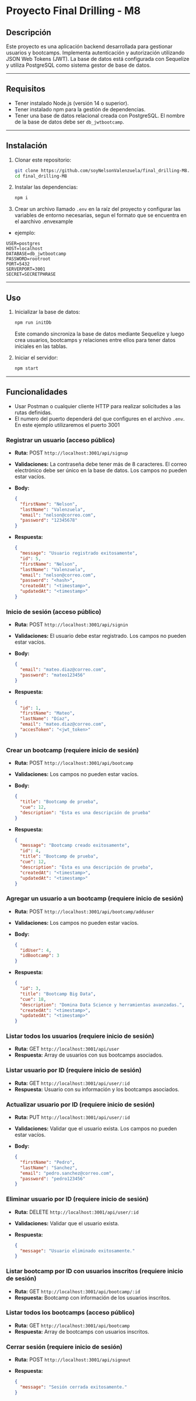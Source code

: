 # Proyecto Final Drilling - M8

## Descripción
Este proyecto es una aplicación backend desarrollada para gestionar usuarios y bootcamps. Implementa autenticación y autorización utilizando JSON Web Tokens (JWT). La base de datos está configurada con Sequelize y utiliza PostgreSQL como sistema gestor de base de datos.

---

## Requisitos
- Tener instalado Node.js (versión 14 o superior).
- Tener instalado npm para la gestión de dependencias.
- Tener una base de datos relacional creada con PostgreSQL. El nombre de la base de datos debe ser `db_jwtbootcamp`.

---

## Instalación

1. Clonar este repositorio:

   ```bash
   git clone https://github.com/soyNelsonValenzuela/final_drilling-M8.git
   cd final_drilling-M8
   ```

2. Instalar las dependencias:

   ```bash
   npm i
   ```

3. Crear un archivo llamado `.env` en la raíz del proyecto y configurar las variables de entorno necesarias, segun el formato que se encuentra en el aarchivo .envexample

- ejemplo:

```
USER=postgres
HOST=localhost
DATABASE=db_jwtbootcamp
PASSWORD=rootroot
PORT=5432
SERVERPORT=3001
SECRET=SECRETPHRASE
```
---

## Uso

1. Inicializar la base de datos:
   
   ```bash
   npm run initDb
   ```

   Este comando sincroniza la base de datos mediante Sequelize y luego crea usuarios, bootcamps y relaciones entre ellos para tener datos iniciales en las tablas.

2. Iniciar el servidor:

   ```bash
   npm start
   ```


---

## Funcionalidades

- Usar Postman o cualquier cliente HTTP para realizar solicitudes a las rutas definidas.
- El numero del puerto dependerá del que configures en el archivo `.env`. En este ejemplo utilizaremos el puerto 3001 

### Registrar un usuario (acceso público)
- **Ruta:** POST `http://localhost:3001/api/signup`
- **Validaciones:** La contraseña debe tener más de 8 caracteres. El correo electrónico debe ser único en la base de datos. Los campos no pueden estar vacíos.
- **Body:**

  ```json
  {
    "firstName": "Nelson",
    "lastName": "Valenzuela",
    "email": "nelson@correo.com",
    "password": "12345678"
  }
  ```
- **Respuesta:**

  ```json
  {
    "message": "Usuario registrado exitosamente",
    "id": 5,
    "firstName": "Nelson",
    "lastName": "Valenzuela",
    "email": "nelson@correo.com",
    "password": "<hash>",
    "createdAt": "<timestamp>",
    "updatedAt": "<timestamp>"
  }
  ```

### Inicio de sesión (acceso público)
- **Ruta:** POST `http://localhost:3001/api/signin`
- **Validaciones:** El usuario debe estar registrado. Los campos no pueden estar vacíos.
- **Body:**

  ```json
  {
    "email": "mateo.diaz@correo.com",
    "password": "mateo123456"
  }
  ```
- **Respuesta:**

  ```json
  {
    "id": 1,
    "firstName": "Mateo",
    "lastName": "Díaz",
    "email": "mateo.diaz@correo.com",
    "accesToken": "<jwt_token>"
  }
  ```

### Crear un bootcamp (requiere inicio de sesión)
- **Ruta:** POST `http://localhost:3001/api/bootcamp`
- **Validaciones:** Los campos no pueden estar vacíos.
- **Body:**

  ```json
  {
    "title": "Bootcamp de prueba",
    "cue": 12,
    "description": "Esta es una descripción de prueba"
  }
  ```
- **Respuesta:**

  ```json
  {
    "message": "Bootcamp creado exitosamente",
    "id": 4,
    "title": "Bootcamp de prueba",
    "cue": 12,
    "description": "Esta es una descripción de prueba",
    "createdAt": "<timestamp>",
    "updatedAt": "<timestamp>"
  }
  ```

### Agregar un usuario a un bootcamp (requiere inicio de sesión)
- **Ruta:** POST `http://localhost:3001/api/bootcamp/adduser`
- **Validaciones:** Los campos no pueden estar vacíos.
- **Body:**

  ```json
  {
    "idUser": 4,
    "idBootcamp": 3
  }
  ```
- **Respuesta:**

  ```json
  {
    "id": 3,
    "title": "Bootcamp Big Data",
    "cue": 18,
    "description": "Domina Data Science y herramientas avanzadas.",
    "createdAt": "<timestamp>",
    "updatedAt": "<timestamp>"
  }
  ```

### Listar todos los usuarios (requiere inicio de sesión)
- **Ruta:** GET `http://localhost:3001/api/user`
- **Respuesta:** Array de usuarios con sus bootcamps asociados.

### Listar usuario por ID (requiere inicio de sesión)
- **Ruta:** GET `http://localhost:3001/api/user/:id`
- **Respuesta:** Usuario con su información y los bootcamps asociados.

### Actualizar usuario por ID (requiere inicio de sesión)
- **Ruta:** PUT `http://localhost:3001/api/user/:id`
- **Validaciones:** Validar que el usuario exista. Los campos no pueden estar vacíos.
- **Body:**

  ```json
  {
    "firstName": "Pedro",
    "lastName": "Sanchez",
    "email": "pedro.sanchez@correo.com",
    "password": "pedro123456"
  }
  ```

### Eliminar usuario por ID (requiere inicio de sesión)
- **Ruta:** DELETE `http://localhost:3001/api/user/:id`
- **Validaciones:** Validar que el usuario exista.
- **Respuesta:**

  ```json
  {
    "message": "Usuario eliminado exitosamente."
  }
  ```

### Listar bootcamp por ID con usuarios inscritos (requiere inicio de sesión)
- **Ruta:** GET `http://localhost:3001/api/bootcamp/:id`
- **Respuesta:** Bootcamp con información de los usuarios inscritos.

### Listar todos los bootcamps (acceso público)
- **Ruta:** GET `http://localhost:3001/api/bootcamp`
- **Respuesta:** Array de bootcamps con usuarios inscritos.

### Cerrar sesión (requiere inicio de sesión)
- **Ruta:** POST `http://localhost:3001/api/signout`
- **Respuesta:**

  ```json
  {
    "message": "Sesión cerrada exitosamente."
  }